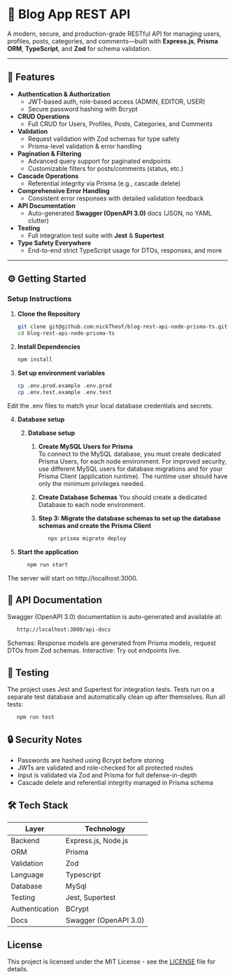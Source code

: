 # 📝 Blog App REST API

A modern, secure, and production-grade RESTful API for managing users, profiles, posts, categories,
and comments—built with **Express.js**, **Prisma ORM**, **TypeScript**, and **Zod** for schema validation.

---

## 🚀 Features

- **Authentication & Authorization**
    - JWT-based auth, role-based access (ADMIN, EDITOR, USER)
    - Secure password hashing with Bcrypt
- **CRUD Operations**
    - Full CRUD for Users, Profiles, Posts, Categories, and Comments
- **Validation**
    - Request validation with Zod schemas for type safety
    - Prisma-level validation & error handling
- **Pagination & Filtering**
    - Advanced query support for paginated endpoints
    - Customizable filters for posts/comments (status, etc.)
- **Cascade Operations**
    - Referential integrity via Prisma (e.g., cascade delete)
- **Comprehensive Error Handling**
    - Consistent error responses with detailed validation feedback
- **API Documentation**
    - Auto-generated **Swagger (OpenAPI 3.0)** docs (JSON, no YAML clutter)
- **Testing**
    - Full integration test suite with **Jest** & **Supertest**
- **Type Safety Everywhere**
    - End-to-end strict TypeScript usage for DTOs, responses, and more

---
## ⚙️ Getting Started

### **Setup Instructions**

1. **Clone the Repository**

   ```bash
   git clone git@github.com:nickTheof/blog-rest-api-node-prisma-ts.git
   cd blog-rest-api-node-prisma-ts

   ```
2. **Install Dependencies**
   ```bash
   npm install
   ```

3. **Set up environment variables**
   ```bash
   cp .env.prod.example .env.prod
   cp .env.test.example .env.test
   ```
Edit the .env files to match your local database credentials and secrets.


4. **Database setup**

   2. **Database setup**

       1. **Create MySQL Users for Prisma**  
          To connect to the MySQL database, you must create dedicated Prisma Users, for each node environment.
          For improved security, use different MySQL users for database migrations and for your Prisma Client (application runtime). The runtime user should have only the minimum privileges needed.

       2. **Create Database Schemas**
           You should create a dedicated Database to each node environment.

       3. **Step 3: Migrate the database schemas to set up the database schemas and create the Prisma Client**
            ```bash
               npx prisma migrate deploy
            ```
5. **Start the application**
   ```bash
      npm run start
   ```
The server will start on http://localhost:3000.

## 📖 API Documentation
Swagger (OpenAPI 3.0) documentation is auto-generated and available at:
   ```bash
      http://localhost:3000/api-docs
   ```
Schemas: Response models are generated from Prisma models, request DTOs from Zod schemas.
Interactive: Try out endpoints live.

## 🧪 Testing
The project uses Jest and Supertest for integration tests.
Tests run on a separate test database and automatically clean up after themselves.
Run all tests:
   ```bash
      npm run test
   ```

## 🔒 Security Notes
- Passwords are hashed using Bcrypt before storing
- JWTs are validated and role-checked for all protected routes
- Input is validated via Zod and Prisma for full defense-in-depth
- Cascade delete and referential integrity managed in Prisma schema

## 🛠 Tech Stack

| Layer          | Technology            |
|----------------|-----------------------|
| Backend        | Express.js, Node.js   |
| ORM            | Prisma                |
| Validation     | Zod                   |
| Language       | Typescript            |
| Database       | MySql                 |
| Testing        | Jest, Supertest       |
| Authentication | BCrypt                |
| Docs           | Swagger (OpenAPI 3.0) |

## License

This project is licensed under the MIT License - see the [LICENSE](licence.txt) file for details.